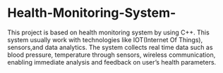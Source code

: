 # Health-Monitoring-System-
This project is based on health monitoring system by using C++. This system usually work with technologies like IOT(Internet Of Things), sensors,and data analytics. The system collects real time data such as blood pressure, temperature through sensors, wireless communication, enabling immediate analysis and feedback on user’s health parameters.

